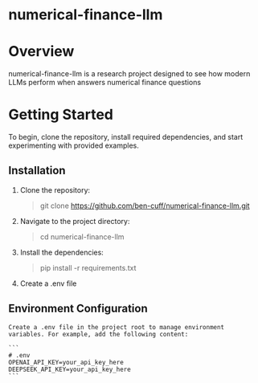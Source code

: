 # numerical-finance-llm

# Overview
numerical-finance-llm is a research project designed to see how modern LLMs perform when answers numerical finance questions

# Getting Started
To begin, clone the repository, install required dependencies, and start experimenting with provided examples.

## Installation
1. Clone the repository:
    > git clone https://github.com/ben-cuff/numerical-finance-llm.git
2. Navigate to the project directory:
    > cd numerical-finance-llm
3. Install the dependencies:
    > pip install -r requirements.txt
4. Create a .env file

## Environment Configuration
    Create a .env file in the project root to manage environment variables. For example, add the following content:

    ```
    # .env
    OPENAI_API_KEY=your_api_key_here
    DEEPSEEK_API_KEY=your_api_key_here
    ```